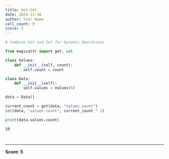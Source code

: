 ```yaml
---
title: Get-Set
date: 2024-11-30
author: Your Name
cell_count: 9
score: 5
---
```


```python
# Combine Get and Set for Dynamic Operations
```


```python
from magicattr import get, set

```


```python
class Values:
    def __init__(self, count):
        self.count = count
```


```python
class Data:
    def __init__(self):
        self.values = Values(5)
```


```python
data = Data()
```


```python
current_count = get(data, "values.count")
set(data, "values.count", current_count * 2)
```


```python
print(data.values.count)
```

    10



```python

```


```python

```


---
**Score: 5**
